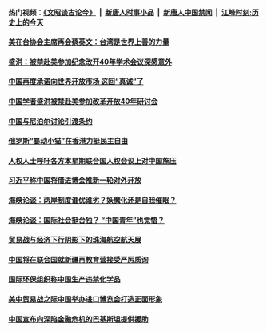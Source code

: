 #### 热门视频：[《文昭谈古论今》](https://github.com/gfw-breaker/wenzhao/blob/master/README.md?t=11051233) &nbsp;|&nbsp; [新唐人时事小品](https://github.com/gfw-breaker/ntdtv-comedy/blob/master/README.md?t=11051233) &nbsp;|&nbsp; [新唐人中国禁闻](https://github.com/gfw-breaker/ntdtv-news/blob/master/README.md?t=11051233) &nbsp;|&nbsp; [江峰时刻:历史上的今天](https://github.com/gfw-breaker/today-in-history/blob/master/README.md?t=11051233) 

#### [美在台协会主席再会蔡英文：台湾是世界上善的力量  ](../pages/zyyyoeqqvi/4644871.md?t=11051233) 

#### [盛洪：被禁赴美参加纪念改开40年学术会议深感意外](../pages/zyyyoeqqvi/4644819.md?t=11051233) 

#### [中国再度承诺向世界开放市场 这回“真诚”了 ](../pages/zyyyoeqqvi/4644781.md?t=11051233) 

#### [中国学者盛洪被禁赴美参加改革开放40年研讨会](../pages/zyyyoeqqvi/4644333.md?t=11051233) 

#### [中国与尼泊尔讨论引渡条约 ](../pages/zyyyoeqqvi/4644163.md?t=11051233) 

#### [俄罗斯“暴动小猫”在香港力挺民主自由](../pages/zyyyoeqqvi/4644068.md?t=11051233) 

#### [人权人士呼吁各方本星期联合国人权会议上对中国施压](../pages/zyyyoeqqvi/4644058.md?t=11051233) 

#### [习近平称中国将借进博会推新一轮对外开放](../pages/zyyyoeqqvi/4644054.md?t=11051233) 

#### [海峡论谈：两岸制度谁优谁劣？妖魔化还是自我催眠？](../pages/zyyyoeqqvi/4644031.md?t=11051233) 

#### [海峡论谈：国际社会挺台独？ “中国青年”也觉悟？](../pages/zyyyoeqqvi/4644026.md?t=11051233) 

#### [贸易战与经济下行阴影下的珠海航空航天展](../pages/zyyyoeqqvi/4643959.md?t=11051233) 

#### [中国将在联合国就新疆再教育营接受严厉质询](../pages/zyyyoeqqvi/4643924.md?t=11051233) 

#### [国际环保组织称中国生产违禁化学品 ](../pages/zyyyoeqqvi/4643878.md?t=11051233) 

#### [美中贸易战之际中国举办进口博览会打造正面形象](../pages/zyyyoeqqvi/4643796.md?t=11051233) 

#### [中国宣布向深陷金融危机的巴基斯坦提供援助](../pages/zyyyoeqqvi/4643341.md?t=11051233) 

